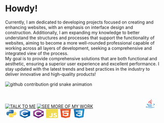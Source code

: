 
<h1>Howdy!</h1>

Currently, I am dedicated to developing projects focused on creating and enhancing websites, with an emphasis on interface design and construction. Additionally, I am expanding my knowledge to better understand the structures and processes that support the functionality of websites, aiming to become a more well-rounded professional capable of working across all layers of development, seeking a comprehensive and integrated view of the process.<br>
My goal is to provide comprehensive solutions that are both functional and aesthetic, ensuring a superior user experience and excellent performance. I stay updated with the latest trends and best practices in the industry to deliver innovative and high-quality products!<br>


<picture align="center">
  <source media="(prefers-color-scheme: dark)" srcset="https://raw.githubusercontent.com/userMichaelS/userMichaelS/output/github-contribution-grid-snake-dark.svg">
  <source media="(prefers-color-scheme: light)" srcset="https://raw.githubusercontent.com/userMichaelS/userMichaelS/output/github-contribution-grid-snake-dark.svg">
  <img align="center" alt="github contribution grid snake animation" src="https://raw.githubusercontent.com/userMichaelS/userMichaelS/output/github-contribution-grid- snake.svg"> 
</picture>

<br>

<h1></h1>

[![TALK TO ME](https://img.shields.io/badge/TALK_TO_ME-%231a1a1a?style=flat&logo=gmail&logoColor=white)](mailto:seuemail@exemplo.com)  [![SEE MORE OF MY WORK](https://img.shields.io/badge/SEE_MORE_OF_MY_WORK-%231a1a1a?style=flat&logo=github&logoColor=white)](https://github.com/seu-nome-de-usuario)‎ ‎ ‎ ‎ ‎‎ ‎ ‎ ‎ ‎ ‎ ‎ ‎  ‎ ‎ ‎ ‎ ‎ ‎ ‎ ‎ ‎ ‎ ‎ ‎ ‎ ‎ ‎ ‎ ‎ ‎ ‎ ‎ ‎ ‎ ‎ ‎ ‎ ‎ ‎ ‎ ‎ ‎ ‎ ‎ ‎ ‎ ‎ ‎ ‎ ‎ ‎ ‎ ‎ ‎ ‎ ‎ ‎ ‎ ‎ ‎ ‎ ‎ ‎ ‎
  ‎‎<img alt="Rafa-Csharp" height="30" width="40" src="https://raw.githubusercontent.com/devicons/devicon/master/icons/java/java-original.svg"> 
  <img alt="Rafa-Python" height="30" width="40" src="https://raw.githubusercontent.com/devicons/devicon/master/icons/python/python-original.svg">
  <img alt="Rafa-Csharp" height="30" width="40" src="https://raw.githubusercontent.com/devicons/devicon/master/icons/c/c-original.svg">
  <img alt="Rafa-Csharp" height="30" width="40" src="https://raw.githubusercontent.com/devicons/devicon/master/icons/csharp/csharp-original.svg">
  <img alt="Rafa-Js" height="30" width="40" src="https://raw.githubusercontent.com/devicons/devicon/master/icons/javascript/javascript-plain.svg">
  <img alt="Rafa-HTML" height="30" width="40" src="https://raw.githubusercontent.com/devicons/devicon/master/icons/html5/html5-original.svg">
  <img alt="Rafa-CSS" height="30" width="40" src="https://raw.githubusercontent.com/devicons/devicon/master/icons/css3/css3-original.svg"> 



  
 












